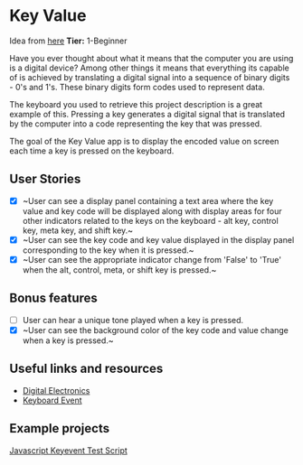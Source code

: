 # Key Value

Idea from [here](https://github.com/florinpop17/app-ideas)
**Tier:** 1-Beginner

Have you ever thought about what it means that the computer you are using is
a digital device? Among other things it means that everything its capable of
is achieved by translating a digital signal into a sequence of binary digits - 0's and 1's. These binary digits form codes used to represent data.

The keyboard you used to retrieve this project description is a great example
of this. Pressing a key generates a digital signal that is translated by the
computer into a code representing the key that was pressed.

The goal of the Key Value app is to display the encoded value on screen each
time a key is pressed on the keyboard.

## User Stories

- [x] ~User can see a display panel containing a text area where the key value
      and key code will be displayed along with display areas for four other
      indicators related to the keys on the keyboard - alt key, control key,
      meta key, and shift key.~
- [x] ~User can see the key code and key value displayed in the display panel
      corresponding to the key when it is pressed.~
- [x] ~User can see the appropriate indicator change from 'False' to 'True'
      when the alt, control, meta, or shift key is pressed.~

## Bonus features

- [ ] User can hear a unique tone played when a key is pressed.
- [x] ~User can see the background color of the key code and value change when
      a key is pressed.~

## Useful links and resources

- [Digital Electronics](https://en.wikipedia.org/wiki/Digital_electronics)
- [Keyboard Event](https://developer.mozilla.org/en-US/docs/Web/API/KeyboardEvent)

## Example projects

[Javascript Keyevent Test Script](https://unixpapa.com/js/testkey.html)
